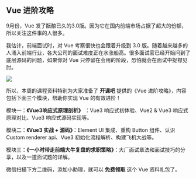 ## Vue 进阶攻略

9月份，Vue 发了酝酿已久的3.0版。因为它在国内前端市场占据了超大的份额，所以关注这件事的人很多。

我估计，前端面试时，对 Vue 考察很快也会跟着升级到 3.0 版。随着越来越多的人涌入前端行业，各大公司的面试难度正在水涨船高。很多面试官已经开始问到了底层源码的问题，如果你对 Vue 只停留在会用的阶段，恐怕就会在面试中捉襟见肘。

![](https://www.wangbase.com/blogimg/asset/202009/bg2020092504.jpg)

所以，本周的课程资料特别为大家准备了 **开课吧** 提供的《Vue 进阶攻略》，内容包括下面三个模块，帮助你实现 Vue 的有效进阶！

模块一：**《Vue3响应式原理剖析》** ：Vue3 响应式初体验、Vue2 & Vue3 响应式原理对比、Vue3 响应式源码实现等。

模块二：**《Vue3 实战 + 源码》**：Element UI 集成、重构 Button 组件、认识 Custom renderer api、Vue3 初始化流程解析、构建飞机大战等。

模块三：**《一小时带走前端大牛复盘的求职策略》**：大厂面试章法和面试技巧的分享，以及一道面试题的详解。

微信扫描下方二维码，添加小助理，就可以 **免费领取** 这个 Vue 资料礼包了。
